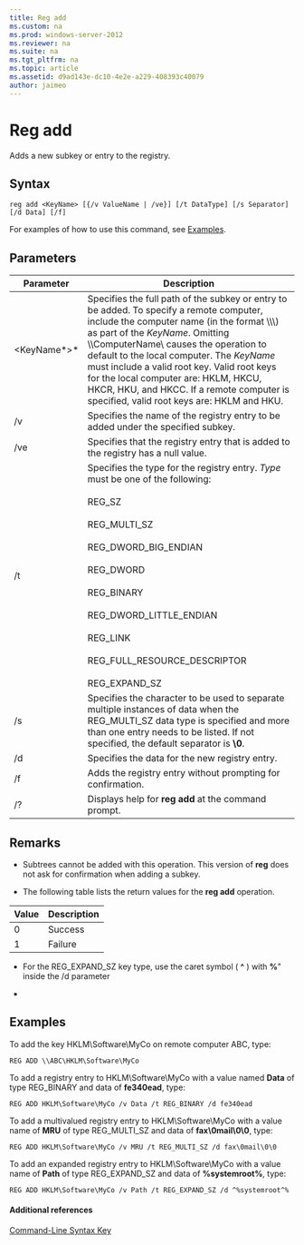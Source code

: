 ```yaml
---
title: Reg add
ms.custom: na
ms.prod: windows-server-2012
ms.reviewer: na
ms.suite: na
ms.tgt_pltfrm: na
ms.topic: article
ms.assetid: d9ad143e-dc10-4e2e-a229-408393c40079
author: jaimeo
---
```

# Reg add
Adds a new subkey or entry to the registry.  
  
## Syntax  
  
```  
reg add <KeyName> [{/v ValueName | /ve}] [/t DataType] [/s Separator] [/d Data] [/f]  
```  
  
For examples of how to use this command, see [Examples](#BKMK_examples).  
  
## Parameters  
  
|Parameter|Description|  
|-------------|---------------|  
|<KeyName*>*|Specifies the full path of the subkey or entry to be added. To specify a remote computer, include the computer name \(in the format \\\\<ComputerName>\\\) as part of the *KeyName*. Omitting \\\\ComputerName\\ causes the operation to default to the local computer. The *KeyName* must include a valid root key. Valid root keys for the local computer are: HKLM, HKCU, HKCR, HKU, and HKCC. If a remote computer is specified, valid root keys are: HKLM and HKU.|  
|\/v <ValueName>|Specifies the name of the registry entry to be added under the specified subkey.|  
|\/ve|Specifies that the registry entry that is added to the registry has a null value.|  
|\/t <Type>|Specifies the type for the registry entry. *Type* must be one of the following:<br /><br />REG\_SZ<br /><br />REG\_MULTI\_SZ<br /><br />REG\_DWORD\_BIG\_ENDIAN<br /><br />REG\_DWORD<br /><br />REG\_BINARY<br /><br />REG\_DWORD\_LITTLE\_ENDIAN<br /><br />REG\_LINK<br /><br />REG\_FULL\_RESOURCE\_DESCRIPTOR<br /><br />REG\_EXPAND\_SZ|  
|\/s <Separator>|Specifies the character to be used to separate multiple instances of data when the REG\_MULTI\_SZ data type is specified and more than one entry needs to be listed. If not specified, the default separator is **\\0**.|  
|\/d <Data>|Specifies the data for the new registry entry.|  
|\/f|Adds the registry entry without prompting for confirmation.|  
|\/?|Displays help for **reg add** at the command prompt.|  
  
## Remarks  
  
-   Subtrees cannot be added with this operation. This version of **reg** does not ask for confirmation when adding a subkey.  
  
-   The following table lists the return values for the **reg add** operation.  
  
|Value|Description|  
|---------|---------------|  
|0|Success|  
|1|Failure|  
  
-   For the REG\_EXPAND\_SZ key type, use the caret symbol \( **^** \) with **%**" inside the \/d parameter  
  
-  
  
## <a name="BKMK_examples"></a>Examples  
To add the key HKLM\\Software\\MyCo on remote computer ABC, type:  
  
```  
REG ADD \\ABC\HKLM\Software\MyCo  
```  
  
To add a registry entry to HKLM\\Software\\MyCo with a value named **Data** of type REG\_BINARY and data of **fe340ead**, type:  
  
```  
REG ADD HKLM\Software\MyCo /v Data /t REG_BINARY /d fe340ead  
```  
  
To add a multivalued registry entry to  HKLM\\Software\\MyCo with a value name of **MRU** of type REG\_MULTI\_SZ and data of **fax\\0mail\\0\\0**, type:  
  
```  
REG ADD HKLM\Software\MyCo /v MRU /t REG_MULTI_SZ /d fax\0mail\0\0  
```  
  
To add an expanded registry entry to HKLM\\Software\\MyCo with a value name of **Path** of type REG\_EXPAND\_SZ and data of **%systemroot%**, type:  
  
```  
REG ADD HKLM\Software\MyCo /v Path /t REG_EXPAND_SZ /d ^%systemroot^%  
```  
  
#### Additional references  
[Command-Line Syntax Key](Command-Line-Syntax-Key.md)  
  

